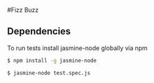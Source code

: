 #Fizz Buzz

## Dependencies
To run tests install jasmine-node globally via npm
```bash
$ npm install -g jasmine-node
```

```bash
$ jasmine-node test.spec.js
```
